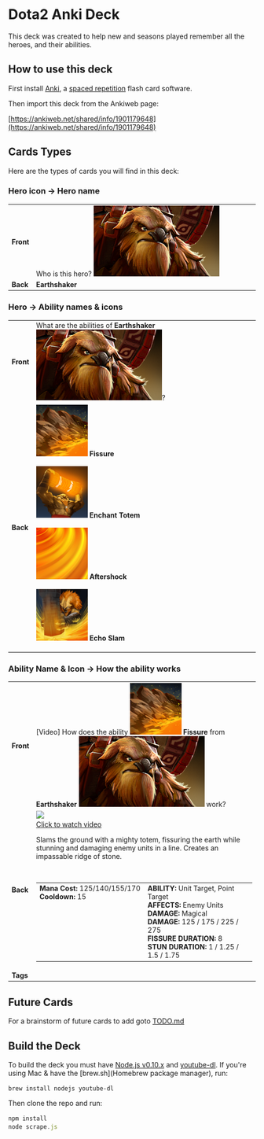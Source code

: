 # Dota2 Anki Deck

This deck was created to help new and seasons played remember all the heroes, and their abilities.

## How to use this deck

First install [Anki](http://ankisrs.net/), a [spaced repetition](http://en.wikipedia.org/wiki/Spaced_repetition) flash card software.

Then import this deck from the Ankiweb page:

[https://ankiweb.net/shared/info/1901179648](https://ankiweb.net/shared/info/1901179648)

## Cards Types

Here are the types of cards you will find in this deck:

### Hero icon &rarr; Hero name

<table class="noteprev">
<tbody><tr>
<td><b>Front</b></td>
<td width="100%%">Who is this hero? <img src="example/Earthshaker.png" /></td>
</tr>
<tr>
<td><b>Back</b></td>
<td width="100%%"><b>Earthshaker</b></td>
</tr>
</tbody></table>

### Hero &rarr; Ability names &amp; icons

<table class="noteprev">
<tbody><tr>
<td><b>Front</b></td>
<td width="100%%">What are the abilities of <b>Earthshaker <img src="example/Earthshaker.png" /></b>?</tr>
<tr>
<td><b>Back</b></td>
<td width="100%%"><img src="example/Earthshaker_ability_1.png" /> <b>Fissure</b><br /><br /><img src="example/Earthshaker_ability_2.png" /> <b>Enchant Totem</b><br /><br /><img src="example/Earthshaker_ability_3.png" /> <b>Aftershock</b><br /><br /><img src="example/Earthshaker_ability_4.png" /> <b>Echo Slam</b><br /><br /></td>
</tr>
</tbody></table>

### Ability Name &amp; Icon &rarr; How the ability works

<table class="noteprev">
<tbody><tr>
<td><b>Front</b></td>
<td width="100%%">[Video] How does the ability <img src="example/Earthshaker_ability_1.png" /> <b>Fissure</b> from <b>Earthshaker <img src="example/Earthshaker.png" /></b> work?</tr>
<tr>
<td><b>Back</b></td>
<td width="100%%"><a href="http://www.youtube.com/watch?v=vTbNwc5Tqwc" alt="Video of Fissure from Earthshaker"><img src="http://img.youtube.com/vi/vTbNwc5Tqwc/mqdefault.jpg" /><br>Click to watch video</a><br><p>Slams the ground with a mighty totem, fissuring the earth while stunning and damaging enemy units in a line.  Creates an impassable ridge of stone.</p><br /><table><tbody><tr valign="top" align="left"><td width="50%"><b>Mana Cost:</b> 125/140/155/170<br /><b>Cooldown:</b> 15<br /></td><td><b>ABILITY:</b> Unit Target, Point Target<br /><b>AFFECTS:</b> Enemy Units<br /><b>DAMAGE:</b> Magical<br /><b>DAMAGE:</b> 125 / 175 / 225 / 275<br /><b>FISSURE DURATION:</b> 8<br /><b>STUN DURATION:</b> 1 / 1.25 / 1.5 / 1.75<br /></td></tr></tbody></table></td>
</tr>
<tr>
<td><b>Tags</b></td>
<td width="100%%"></td>
</tr>
</tbody></table>

## Future Cards

For a brainstorm of future cards to add goto [TODO.md](TODO.md)

## Build the Deck

To build the deck you must have [Node.js v0.10.x](http://nodejs.org/) and [youtube-dl](http://rg3.github.io/youtube-dl/).  If you're using Mac &amp; have the [brew.sh](Homebrew package manager), run:

```
brew install nodejs youtube-dl
```

Then clone the repo and run:

```javascript
npm install
node scrape.js
```